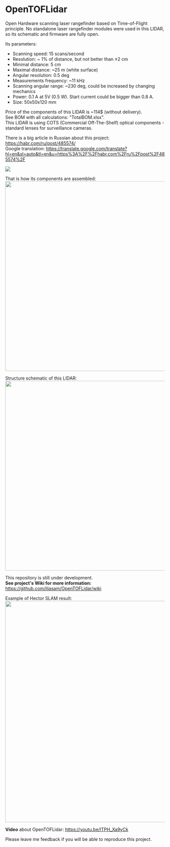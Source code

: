 # OpenTOFLidar
Open Hardware scanning laser rangefinder based on Time-of-Flight principle. No standalone laser rangefinder modules were used in this LIDAR, so its schematic and firmware are fully open.  
 
Its parameters:  
* Scanning speed: 15 scans/second
* Resolution: ~ 1% of distance, but not better than ±2 cm
* Minimal distance: 5 cm
* Maximal distance: ~25 m (white surface)
* Angular resolution: 0.5 deg
* Measurements frequency: ~11 kHz
* Scanning angular range: ~230 deg, could be increased by changing mechanics
* Power: 0.1 A  at 5V (0.5 W). Start current could be bigger than 0.8 A.
* Size: 50x50x120 mm

Price of the components of this LIDAR is ~114$ (without delivery).  
See BOM with all calculations: "TotalBOM.xlsx".  
This LIDAR is using COTS (Commercial Off-The-Shelf) optical components - standard lenses for surveillance cameras.  
  
There is a big article in Russian about this project: https://habr.com/ru/post/485574/   
Google translation: https://translate.google.com/translate?hl=en&sl=auto&tl=en&u=https%3A%2F%2Fhabr.com%2Fru%2Fpost%2F485574%2F  

![](https://github.com/iliasam/OpenTOFLidar/blob/develop/Images/lidar_photo_small.jpg)  

That is how its components are assembled:  
<img src="https://github.com/iliasam/OpenTOFLidar/blob/develop/Mechanical/Assembly2.png" height="600">  
  
Structure schematic of this LIDAR:  
<img src="https://github.com/iliasam/OpenTOFLidar/blob/develop/Images/structure.png" width="600">  

This repository is still under development.  
**See project's Wiki for more information:** https://github.com/iliasam/OpenTOFLidar/wiki

Example of Hector SLAM result:  
<img src="https://github.com/iliasam/OpenTOFLidar/blob/develop/Images/slam_result_example.png" width="700">  
  
**Video** about OpenTOFLidar:
https://youtu.be/lTPH_Xa9yCk
  
Please leave me feedback if you will be able to reproduce this project.  

